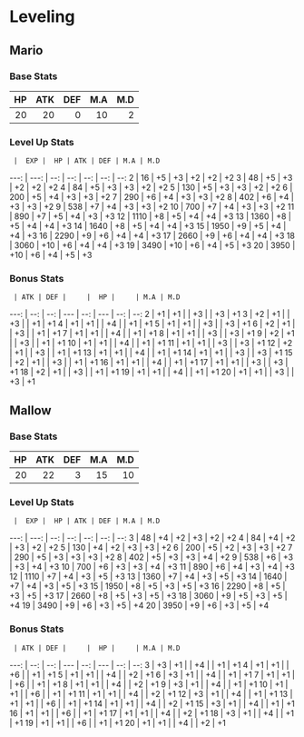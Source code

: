 # Leveling

## Mario 

### Base Stats

 HP | ATK | DEF | M.A | M.D
--: | --: | --: | --: | --: 
 20 |  20 |   0 |  10 |   2

### Level Up Stats

     |  EXP |  HP | ATK | DEF | M.A | M.D
---: | ---: | --: | --: | --: | --: | --: 
   2 |   16 |  +5 |  +3 |  +2 |  +2 |  +2
   3 |   48 |  +5 |  +3 |  +2 |  +2 |  +2
   4 |   84 |  +5 |  +3 |  +3 |  +2 |  +2
   5 |  130 |  +5 |  +3 |  +3 |  +2 |  +2
   6 |  200 |  +5 |  +4 |  +3 |  +3 |  +2
   7 |  290 |  +6 |  +4 |  +3 |  +3 |  +2
   8 |  402 |  +6 |  +4 |  +3 |  +3 |  +2
   9 |  538 |  +7 |  +4 |  +3 |  +3 |  +2
  10 |  700 |  +7 |  +4 |  +3 |  +3 |  +2
  11 |  890 |  +7 |  +5 |  +4 |  +3 |  +3
  12 | 1110 |  +8 |  +5 |  +4 |  +4 |  +3
  13 | 1360 |  +8 |  +5 |  +4 |  +4 |  +3
  14 | 1640 |  +8 |  +5 |  +4 |  +4 |  +3
  15 | 1950 |  +9 |  +5 |  +4 |  +4 |  +3
  16 | 2290 |  +9 |  +6 |  +4 |  +4 |  +3
  17 | 2660 |  +9 |  +6 |  +4 |  +4 |  +3
  18 | 3060 | +10 |  +6 |  +4 |  +4 |  +3
  19 | 3490 | +10 |  +6 |  +4 |  +5 |  +3
  20 | 3950 | +10 |  +6 |  +4 |  +5 |  +3
  
### Bonus Stats
  
     | ATK | DEF |     |  HP |     | M.A | M.D
---: | --: | --: | --- | --: | --- | --: | --:
   2 |  +1 |  +1 |     |  +3 |     |  +3 |  +1
   3 |  +2 |  +1 |     |  +3 |     |  +1 |  +1 
   4 |  +1 |  +1 |     |  +4 |     |  +1 |  +1
   5 |  +1 |  +1 |     |  +3 |     |  +3 |  +1
   6 |  +2 |  +1 |     |  +3 |     |  +1 |  +1
   7 |  +1 |  +1 |     |  +4 |     |  +1 |  +1
   8 |  +1 |  +1 |     |  +3 |     |  +3 |  +1
   9 |  +2 |  +1 |     |  +3 |     |  +1 |  +1
  10 |  +1 |  +1 |     |  +4 |     |  +1 |  +1
  11 |  +1 |  +1 |     |  +3 |     |  +3 |  +1
  12 |  +2 |  +1 |     |  +3 |     |  +1 |  +1
  13 |  +1 |  +1 |     |  +4 |     |  +1 |  +1
  14 |  +1 |  +1 |     |  +3 |     |  +3 |  +1
  15 |  +2 |  +1 |     |  +3 |     |  +1 |  +1
  16 |  +1 |  +1 |     |  +4 |     |  +1 |  +1
  17 |  +1 |  +1 |     |  +3 |     |  +3 |  +1
  18 |  +2 |  +1 |     |  +3 |     |  +1 |  +1
  19 |  +1 |  +1 |     |  +4 |     |  +1 |  +1
  20 |  +1 |  +1 |     |  +3 |     |  +3 |  +1

## Mallow

### Base Stats

 HP | ATK | DEF | M.A | M.D
--: | --: | --: | --: | --: 
 20 |  22 |   3 |  15 |  10

### Level Up Stats

     |  EXP |  HP | ATK | DEF | M.A | M.D
---: | ---: | --: | --: | --: | --: | --: 
   3 |   48 |  +4 |  +2 |  +3 |  +2 |  +2
   4 |   84 |  +4 |  +2 |  +3 |  +2 |  +2
   5 |  130 |  +4 |  +2 |  +3 |  +3 |  +2
   6 |  200 |  +5 |  +2 |  +3 |  +3 |  +2
   7 |  290 |  +5 |  +3 |  +3 |  +3 |  +2
   8 |  402 |  +5 |  +3 |  +3 |  +4 |  +2
   9 |  538 |  +6 |  +3 |  +3 |  +4 |  +3
  10 |  700 |  +6 |  +3 |  +3 |  +4 |  +3
  11 |  890 |  +6 |  +4 |  +3 |  +4 |  +3
  12 | 1110 |  +7 |  +4 |  +3 |  +5 |  +3
  13 | 1360 |  +7 |  +4 |  +3 |  +5 |  +3
  14 | 1640 |  +7 |  +4 |  +3 |  +5 |  +3
  15 | 1950 |  +8 |  +5 |  +3 |  +5 |  +3
  16 | 2290 |  +8 |  +5 |  +3 |  +5 |  +3
  17 | 2660 |  +8 |  +5 |  +3 |  +5 |  +3
  18 | 3060 |  +9 |  +5 |  +3 |  +5 |  +4
  19 | 3490 |  +9 |  +6 |  +3 |  +5 |  +4
  20 | 3950 |  +9 |  +6 |  +3 |  +5 |  +4
  
### Bonus Stats
  
     | ATK | DEF |     |  HP |     | M.A | M.D
---: | --: | --: | --- | --: | --- | --: | --:
   3 |  +3 |  +1 |     |  +4 |     |  +1 |  +1 
   4 |  +1 |  +1 |     |  +6 |     |  +1 |  +1
   5 |  +1 |  +1 |     |  +4 |     |  +2 |  +1
   6 |  +3 |  +1 |     |  +4 |     |  +1 |  +1
   7 |  +1 |  +1 |     |  +6 |     |  +1 |  +1
   8 |  +1 |  +1 |     |  +4 |     |  +2 |  +1
   9 |  +3 |  +1 |     |  +4 |     |  +1 |  +1
  10 |  +1 |  +1 |     |  +6 |     |  +1 |  +1
  11 |  +1 |  +1 |     |  +4 |     |  +2 |  +1
  12 |  +3 |  +1 |     |  +4 |     |  +1 |  +1
  13 |  +1 |  +1 |     |  +6 |     |  +1 |  +1
  14 |  +1 |  +1 |     |  +4 |     |  +2 |  +1
  15 |  +3 |  +1 |     |  +4 |     |  +1 |  +1
  16 |  +1 |  +1 |     |  +6 |     |  +1 |  +1
  17 |  +1 |  +1 |     |  +4 |     |  +2 |  +1
  18 |  +3 |  +1 |     |  +4 |     |  +1 |  +1
  19 |  +1 |  +1 |     |  +6 |     |  +1 |  +1
  20 |  +1 |  +1 |     |  +4 |     |  +2 |  +1
